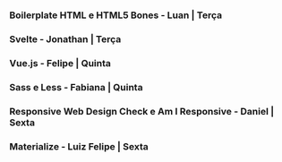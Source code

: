 ### Boilerplate HTML e HTML5 Bones - Luan | Terça
### Svelte - Jonathan | Terça
### Vue.js - Felipe | Quinta
### Sass e Less - Fabiana | Quinta
### Responsive Web Design Check e Am I Responsive - Daniel | Sexta
### Materialize - Luiz Felipe | Sexta